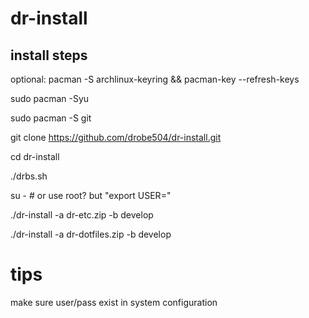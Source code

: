 # dr-install

## install steps

optional:
pacman -S archlinux-keyring &&
pacman-key --refresh-keys

sudo pacman -Syu

sudo pacman -S git

git clone https://github.com/drobe504/dr-install.git

cd dr-install

./drbs.sh <user-name> <password>

su - <user-name> # or use root? but "export USER=<user-name>"

./dr-install -a dr-etc.zip -b develop

./dr-install -a dr-dotfiles.zip -b develop

# tips

make sure user/pass exist in system configuration
